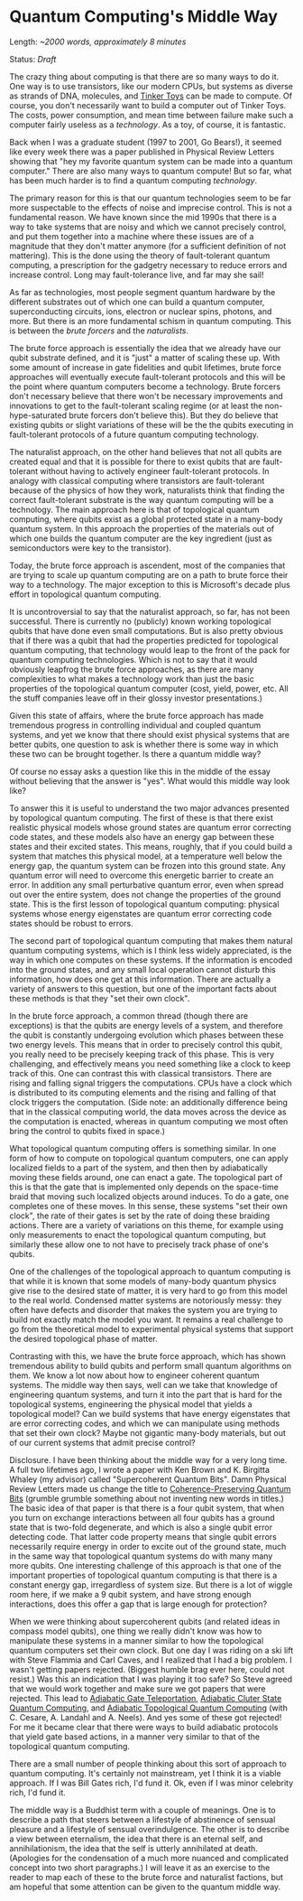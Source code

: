 # Quantum Computing's Middle Way

Length: *~2000 words, approximately 8 minutes*

Status: *Draft*

The crazy thing about computing is that there are so many ways to do it.
One way is to use transistors, like our modern CPUs, but systems as diverse 
as strands of DNA, molecules, and 
[Tinker Toys](http://ix.cs.uoregon.edu/~michaelh/110/ttoy/ttoy.html)
can be made to compute.  Of course, you don't necessarily want to build a 
computer out of Tinker Toys. The costs, power consumption, and mean time between
failure make such a computer fairly useless as a *technology*.  As a toy, 
of course, it is fantastic.

Back when I was a graduate student (1997 to 2001, Go Bears!), it seemed
like every week there was a paper published in Physical Review Letters showing
that "hey my favorite quantum system can be made into a quantum computer."
There are also many ways to quantum compute!  But so far, what has been
much harder is to find a quantum computing *technology*.

The primary reason for this is that our quantum technologies seem to
be far more suspectable to the effects of noise and imprecise control.
This is not a fundamental reason.  We have known since the mid 1990s that
there is a way to take systems that are noisy and which we cannot precisely
control, and put them together into a machine where these issues are of
a magnitude that they don't matter anymore (for a sufficient definition of
not mattering).  This is the done using the theory of fault-tolerant 
quantum computing, a prescription for the gadgetry necessary to reduce 
errors and increase control.  Long may fault-tolerance live, and
far may she sail!

As far as technologies, most people segment quantum hardware by the different 
substrates out of which one can build a quantum computer, superconducting 
circuits, ions, electron or nuclear spins, photons, and more.  But there is an 
more  fundamental schism in quantum computing.  This is between the 
*brute forcers* and the *naturalists*.

The brute force approach is essentially the idea that we already have our
qubit substrate defined, and it is "just" a matter of scaling these up.
With some amount of increase in gate fidelities and qubit lifetimes, brute
force approaches will eventually execute fault-tolerant protocols and this
will be the point where quantum computers become a technology.  Brute 
forcers don't necessary believe that there won't be necessary improvements 
and innovations to get to the fault-tolerant scaling regime (or at least 
the non-hype-saturated brute forcers don't believe this).  But they do believe 
that existing qubits or slight variations of these will be the the 
qubits executing in fault-tolerant protocols of a future quantum 
computing technology.

The naturalist approach, on the other hand believes that not all qubits 
are created equal and that it is possible for there to exist qubits 
that are fault-tolerant without having to actively engineer 
fault-tolerant protocols.  In analogy with classical computing 
where transistors are fault-tolerant because of the physics of how 
they work, naturalists think that finding the correct fault-tolerant 
substrate is the way quantum computing will be a technology. The main 
approach here is that of topological quantum computing, where qubits
exist as a global protected state in a many-body quantum system. In 
this approach the properties of the materials out of which one builds 
the quantum computer are the key ingredient (just as semiconductors 
were key to the transistor).

Today, the brute force approach is ascendent, most of the companies that
are trying to scale up quantum computing are on a path to brute force
their way to a technology.  The major exception to this is Microsoft's
decade plus effort in topological quantum computing.  

It is uncontroversial to say that the naturalist approach, so far, 
has not been successful.  There is currently no (publicly) known 
working topological qubits that have done even small computations.
But is also pretty obvious that if there was a qubit that had the 
properties predicted for topological quantum computing, that 
technology would leap to the front of the pack for quantum computing 
technologies.  Which is not to say that it would  obviously leapfrog 
the brute force approaches, as there are many complexities to what 
makes a technology work than just the basic properties of the 
topological quantum computer (cost, yield, power, etc.  All the stuff 
companies leave off in their glossy investor presentations.)

Given this state of affairs, where the brute force approach has 
made tremendous progress in controlling individual and coupled quantum 
systems, and yet we know that there should exist physical systems that 
are better qubits, one question to ask is whether there is some way in 
which these two can be brought together.  Is there a quantum middle way?  

Of course no essay asks a question like this in the middle of the essay
without believing that the answer is "yes".  What would this middle
way look like?

To answer this it is useful to understand the two major advances 
presented by topological quantum computing. The first of these is that
there exist realistic physical models whose ground states are quantum 
error correcting code states, and these models also have an energy gap 
between these states and their excited  states. This means, roughly, 
that if you could build a system that matches this physical model, 
at a temperature well below the energy gap, the  quantum system can
be frozen into this ground state. Any quantum error will need to 
overcome this energetic barrier to create an error. In  addition 
any small perturbative quantum error, even when spread out 
over the entire system, does not change the properties of the ground 
state.  This is the first lesson of topological quantum computing:
physical systems whose energy eigenstates are quantum error correcting
code states should be robust to errors.

The second part of topological quantum computing that makes them
natural quantum computing systems, which is I think less widely 
appreciated, is the way in which one computes on these systems.
If the information is encoded into the ground states, and any small
local operation cannot disturb this information, how does one get
at this information.  There are actually a variety of answers to 
this question, but one of the important facts about these methods is
that they "set their own clock".

In the brute force approach, a common thread (though there are exceptions)
is that the qubits are energy levels of a system, and therefore the
qubit is constantly undergoing evolution which phases between
these two energy levels.  This means that in order to precisely control
this qubit, you really need to be precisely keeping track of this
phase.  This is very challenging, and effectively means you need 
something like a clock to keep track of this.  One can contrast
this with classical transistors.  There are rising and falling signal 
triggers the computations. CPUs have a clock which is distributed 
to its computing elements and the rising and falling of that clock
triggers the computation.  (Side note: an additionally difference being that 
in the classical computing world, the data moves across the device as the
computation is enacted, whereas in quantum computing we most often
bring the control to qubits fixed in space.)

What topological quantum computing offers is something similar. In
one form of how to compute on topological quantum computers, one 
can apply localized fields to a part of the system, and then then 
by adiabatically moving these fields around, one can enact a gate.
The topological part of this is that the gate that is implemented 
only depends on the space-time braid that moving such localized
objects around induces.  To do a gate, one completes one of these
moves.  In this sense, these systems "set their own clock", the 
rate of their gates is set by the rate of doing these braiding
actions.  There are a variety of variations on this theme, for
example using only measurements to enact the topological quantum
computing, but similarly these allow one to not have to precisely
track phase of one's qubits.

One of the challenges of the topological approach to quantum computing
is that while it is known that some models of many-body quantum
physics give rise to the desired state of matter, it is very hard
to go from this model to the real world.  Condensed matter systems
are notoriously messy: they often have defects and disorder that
makes the system you are trying to build not exactly match the model
you want.  It remains a real challenge to go from the theoretical
model to experimental physical systems that support the desired 
topological phase of matter.

Contrasting with this, we have the brute force approach, which has
shown tremendous ability to build qubits and perform small quantum
algorithms on them. We know a lot now about how to engineer coherent
quantum systems.  The middle way then says, well can we take that
knowledge of engineering quantum systems, and turn it into the 
part that is hard for the topological systems, engineering the 
physical model that yields a topological model?  Can we build systems
that have energy eigenstates that are error correcting codes, and
which we can manipulate using methods that set their own clock?  Maybe
not gigantic many-body materials, but out of our current systems that
admit precise control?

Disclosure. I have been thinking about the middle way for a very long
time.  A full two lifetimes ago, I wrote a paper with Ken Brown and
K. Birgitta Whaley (my advisor) called "Supercoherent Quantum Bits".
Damn Physical Review Letters made us change the title to 
[Coherence-Preserving Quantum Bits](https://arxiv.org/abs/quant-ph/0012018)
(grumble grumble something about not inventing new words in titles.)
The basic idea of that paper is that there is a four qubit system,
that when you turn on exchange interactions between all four qubits
has a ground state that is two-fold degenerate, and which is also
a single qubit error detecting code. That latter code property means
that single qubit errors necessarily require energy in order to 
excite out of the ground state, much in the same way that
topological quantum systems do with many many more qubits.  One 
interesting challenge of this approach is that one of the important
properties of topological quantum computing is that there is a 
constant energy gap, irregardless of system size.  But there is a 
lot of wiggle room here, if we make a 9 qubit system, and have
strong enough interactions, does this offer a gap that is large
enough for protection?

When we were thinking about supercoherent qubits (and related ideas in
compass model qubits), one thing we really didn't know was how to 
manipulate these systems in a manner similar to how the topological
quantum computers set their own clock. But one day I was riding on a
ski lift with Steve Flammia and Carl Caves, and I realized that 
I had a big problem.  I wasn't getting papers rejected.  (Biggest
humble brag ever here, could not resist.) Was this an indication that
I was playing it too safe?  So Steve agreed that we would work together
and make sure we got papers that were rejected. This lead to
[Adiabatic Gate Teleportation](https://arxiv.org/abs/0905.0901),
[Adiabatic Cluter State Quantum Computing](https://arxiv.org/abs/0912.2098),
and [Adiabatic Topological Quantum Computing](https://arxiv.org/abs/1406.2690)
(with C. Cesare, A. Landahl and A. Neels).  And yes some of these
got rejected!  For me it became clear that there were ways to 
build adiabatic protocols that yield gate based actions, in a manner 
very similar to that of the topological quantum computing. 

There are a small number of people thinking about this sort of
approach to quantum computing.  It's certainly not mainstream, yet
I think it is a viable approach.  If I was Bill Gates rich, I'd fund
it.  Ok, even if I was minor celebrity rich, I'd fund it.

The middle way is a Buddhist term with a couple of meanings.  One is 
to describe a path that steers between a lifestyle of abstinence of 
sensual pleasure and a lifestyle of sensual overindulgence.  The other 
is to describe a view between eternalism, the idea that there is an
eternal self, and annihilationism, the idea that the self is utterly
annihilated at death.  (Apologies for the condensation of a much more
nuanced and complicated concept into two short paragraphs.)  I will
leave it as an exercise to the reader to map each of these to the
brute force and naturalist factions, but am hopeful that some 
attention can be given to the quantum middle way.
